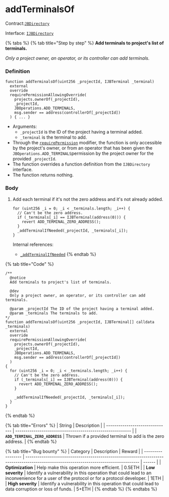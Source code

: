 # addTerminalsOf

Contract:[`JBDirectory`](../)​‌

Interface: [`IJBDirectory`](../../../interfaces/ijbdirectory.md)

{% tabs %}
{% tab title="Step by step" %}
**Add terminals to project's list of terminals.**

_Only a project owner, an operator, or its controller can add terminals._

### Definition

```solidity
function addTerminalsOf(uint256 _projectId, IJBTerminal _terminal)
  external
  override
  requirePermissionAllowingOverride(
    projects.ownerOf(_projectId),
    _projectId,
    JBOperations.ADD_TERMINALS,
    msg.sender == address(controllerOf[_projectId])
  ) { ... }
```

* Arguments:
  * `_projectId` is the ID of the project having a terminal added.
  * `_terminal` is the terminal to add.
* Through the [`requirePermission`](../../or-abstract/jboperatable/modifiers/requirepermission.md) modifier, the function is only accessible by the project's owner, or from an operator that has been given the `JBOperations.ADD_TERMINALS`permission by the project owner for the provided `_projectId`.
* The function overrides a function definition from the `IJBDirectory` interface.
* The function returns nothing.

### Body

1.  Add each terminal if it's not the zero address and it's not already added.

    ```solidity
    for (uint256 _i = 0; _i < _terminals.length; _i++) {
      // Can't be the zero address.
      if (_terminals[_i] == IJBTerminal(address(0))) {
        revert ADD_TERMINAL_ZERO_ADDRESS();
      }
      _addTerminalIfNeeded(_projectId, _terminals[_i]);
    }
    ```

    Internal references:

    * [`_addTerminalIfNeeded`](\_addterminalifneeded.md)
{% endtab %}

{% tab title="Code" %}
```solidity
/** 
  @notice 
  Add terminals to project's list of terminals.

  @dev
  Only a project owner, an operator, or its controller can add terminals.

  @param _projectId The ID of the project having a terminal added.
  @param _terminals The terminals to add.
*/
function addTerminalsOf(uint256 _projectId, IJBTerminal[] calldata _terminals)
  external
  override
  requirePermissionAllowingOverride(
    projects.ownerOf(_projectId),
    _projectId,
    JBOperations.ADD_TERMINALS,
    msg.sender == address(controllerOf[_projectId])
  )
{
  for (uint256 _i = 0; _i < _terminals.length; _i++) {
    // Can't be the zero address.
    if (_terminals[_i] == IJBTerminal(address(0))) {
      revert ADD_TERMINAL_ZERO_ADDRESS();
    }

    _addTerminalIfNeeded(_projectId, _terminals[_i]);
  }
}
```
{% endtab %}

{% tab title="Errors" %}
| String                          | Description                                               |
| ------------------------------- | --------------------------------------------------------- |
| **`ADD_TERMINAL_ZERO_ADDRESS`** | Thrown if a provided terminal to add is the zero address. |
{% endtab %}

{% tab title="Bug bounty" %}
| Category          | Description                                                                                                                            | Reward |
| ----------------- | -------------------------------------------------------------------------------------------------------------------------------------- | ------ |
| **Optimization**  | Help make this operation more efficient.                                                                                               | 0.5ETH |
| **Low severity**  | Identify a vulnerability in this operation that could lead to an inconvenience for a user of the protocol or for a protocol developer. | 1ETH   |
| **High severity** | Identify a vulnerability in this operation that could lead to data corruption or loss of funds.                                        | 5+ETH  |
{% endtab %}
{% endtabs %}
